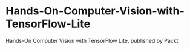 # Hands-On-Computer-Vision-with-TensorFlow-Lite
Hands-On Computer Vision with TensorFlow Lite, published by Packt
